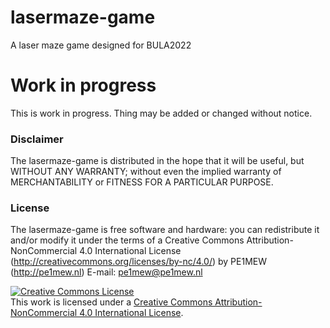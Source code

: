 # lasermaze-game
A laser maze game designed for BULA2022 

# Work in progress
This is work in progress. Thing may be added or changed without notice.

### Disclaimer
The lasermaze-game is distributed in the hope that it will be useful, but WITHOUT ANY WARRANTY; without even the 
implied warranty of MERCHANTABILITY or FITNESS FOR A PARTICULAR PURPOSE.
  
### License
The lasermaze-game is free software and hardware: 
you can redistribute it and/or modify it under the terms of a Creative Commons Attribution-NonCommercial 4.0 International License (http://creativecommons.org/licenses/by-nc/4.0/) by PE1MEW (http://pe1mew.nl) E-mail: pe1mew@pe1mew.nl

<a rel="license" href="http://creativecommons.org/licenses/by-nc/4.0/"><img alt="Creative Commons License" style="border-width:0" src="https://i.creativecommons.org/l/by-nc/4.0/88x31.png" /></a><br />This work is licensed under a <a rel="license" href="http://creativecommons.org/licenses/by-nc/4.0/">Creative Commons Attribution-NonCommercial 4.0 International License</a>.

